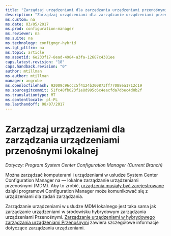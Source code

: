```yaml
---
title: "Zarządzaj urządzeniami dla zarządzania urządzeniami przenośnymi lokalnymi | Dokumentacja firmy Microsoft"
description: "Zarządzaj urządzeniami dla zarządzanie urządzeniami przenośnymi lokalnie z programem Configuration Manager."
ms.custom: na
ms.date: 03/05/2017
ms.prod: configuration-manager
ms.reviewer: na
ms.suite: na
ms.technology: configmgr-hybrid
ms.tgt_pltfrm: na
ms.topic: article
ms.assetid: 6e233f17-8ead-4984-a3fa-12687c4381ee
caps.latest.revision: "18"
caps.handback.revision: "0"
author: mtillman
ms.author: mtillman
manager: angrobe
ms.openlocfilehash: 92009c96ccc5f4124b300873ff77088ea1712c19
ms.sourcegitcommit: 51fc48fb023f1e8d995c6c4eacfda7dbec4d0b2f
ms.translationtype: MT
ms.contentlocale: pl-PL
ms.lasthandoff: 08/07/2017
---
```

# <a name="manage-devices-for-on-premises-mobile-device-management"></a>Zarządzaj urządzeniami dla zarządzania urządzeniami przenośnymi lokalnej

*Dotyczy: Program System Center Configuration Manager (Current Branch)*

Można zarządzać komputerami i urządzeniami w usłudze System Center Configuration Manager na — lokalne zarządzanie urządzeniami przenośnymi (MDM). Aby to zrobić, [urządzenia musiały być zarejestrowane](enroll-devices-on-premises-mdm.md) dzięki programowi Configuration Manager może komunikować się z urządzeniami dla zadań zarządzania.

Zarządzanie urządzeniami w usłudze MDM lokalnego jest taka sama jak zarządzanie urządzeniami w środowisku hybrydowym zarządzania urządzeniami Przenośnymi. [Zarządzanie urządzeniami w hybrydowego zarządzania urządzeniami Przenośnymi](wipe-lock-reset-devices.md) zawiera szczegółowe informacje dotyczące zarządzania urządzeniami.
